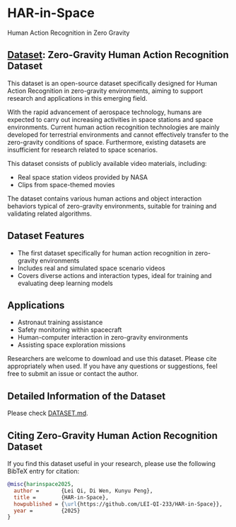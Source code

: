 # HAR-in-Space
Human Action Recognition in Zero Gravity

## [Dataset](Dataset): Zero-Gravity Human Action Recognition Dataset
This dataset is an open-source dataset specifically designed for Human Action Recognition in zero-gravity environments, aiming to support research and applications in this emerging field.

With the rapid advancement of aerospace technology, humans are expected to carry out increasing activities in space stations and space environments. Current human action recognition technologies are mainly developed for terrestrial environments and cannot effectively transfer to the zero-gravity conditions of space. Furthermore, existing datasets are insufficient for research related to space scenarios.

This dataset consists of publicly available video materials, including:

- Real space station videos provided by NASA
- Clips from space-themed movies

The dataset contains various human actions and object interaction behaviors typical of zero-gravity environments, suitable for training and validating related algorithms.

## Dataset Features

- The first dataset specifically for human action recognition in zero-gravity environments
- Includes real and simulated space scenario videos
- Covers diverse actions and interaction types, ideal for training and evaluating deep learning models

## Applications

- Astronaut training assistance
- Safety monitoring within spacecraft
- Human-computer interaction in zero-gravity environments
- Assisting space exploration missions

Researchers are welcome to download and use this dataset. Please cite appropriately when used. If you have any questions or suggestions, feel free to submit an issue or contact the author.

## Detailed Information of the Dataset
Please check [DATASET.md](Dataset/DATASET.md).

## Citing Zero-Gravity Human Action Recognition Dataset

If you find this dataset useful in your research, please use the following BibTeX entry for citation:

```BibTeX
@misc{harinspace2025,
  author =       {Lei Qi, Di Wen, Kunyu Peng},
  title =        {HAR-in-Space},
  howpublished = {\url{https://github.com/LEI-QI-233/HAR-in-Space}},
  year =         {2025}
}
```

